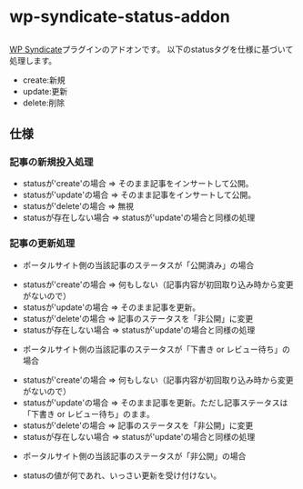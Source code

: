 # wp-syndicate-status-addon
##
[WP Syndicate](https://github.com/horike37/WP-Syndicate)プラグインのアドオンです。
以下のstatusタグを仕様に基づいて処理します。
* <status>create</status>:新規
* <status>update</status>:更新
* <status>delete</status>:削除

## 仕様
### 記事の新規投入処理
* statusが'create'の場合 ⇒ そのまま記事をインサートして公開。
* statusが'update'の場合 ⇒ そのまま記事をインサートして公開。
* statusが'delete'の場合 ⇒ 無視
* statusが存在しない場合 ⇒ statusが'update'の場合と同様の処理

### 記事の更新処理
* ポータルサイト側の当該記事のステータスが「公開済み」の場合
 - statusが'create'の場合 ⇒ 何もしない（記事内容が初回取り込み時から変更がないので）
 - statusが'update'の場合 ⇒ そのまま記事を更新。
 - statusが'delete'の場合 ⇒ 記事のステータスを「非公開」に変更
 - statusが存在しない場合 ⇒ statusが'update'の場合と同様の処理
* ポータルサイト側の当該記事のステータスが「下書き or レビュー待ち」の場合
 - statusが'create'の場合 ⇒ 何もしない（記事内容が初回取り込み時から変更がないので）
 - statusが'update'の場合 ⇒ そのまま記事を更新。ただし記事ステータスは「下書き or レビュー待ち」のまま。
 - statusが'delete'の場合 ⇒ 記事のステータスを「非公開」に変更
 - statusが存在しない場合 ⇒ statusが'update'の場合と同様の処理
* ポータルサイト側の当該記事のステータスが「非公開」の場合
 - statusの値が何であれ、いっさい更新を受け付けない。
